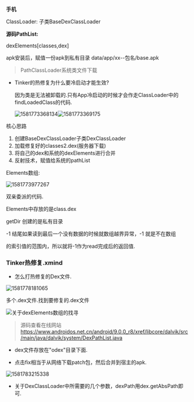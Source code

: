 **手机**

ClassLoader: 子类BaseDexClassLoader



**源码PathList:**

dexElements[classes,dex]



apk安装后，赋值一份apk到私有目录 data/app/xx--包名/base.apk



> PathClassLoader系统类文件下载



- Tinker的热修复为什么要冷启动才能生效?

  因为类是无法被卸载的.只有App冷启动的时候才会作走ClassLoader中的findLoadedClass的代码.

  ![1581773368134](C:\Users\MyPC\AppData\Roaming\Typora\typora-user-images\1581773368134.png)![1581773369175](C:\Users\MyPC\AppData\Roaming\Typora\typora-user-images\1581773369175.png)



核心思路

1. 创建BaseDexClassLoader子类DexClassLoader
2. 加载修复好的classes2.dex(服务器下载)
3. 将自己的dex和系统的dexElements进行合并
4. 反射技术，赋值给系统的pathList

Elements数组:



![1581773977267](C:\Users\MyPC\AppData\Roaming\Typora\typora-user-images\1581773977267.png)

双亲委派的代码.



Elements中存放的是class.dex

getDir 创建的是私有目录

-1 结尾如果读到最后一个没有数据的时候就数组越界异常，-1 就是不在数组

的索引值的范围内，所以就将-1作为read完成后的返回值.



###  Tinker热修复.xmind

- 怎么打热修复的Dex文件.

![1581778181065](C:\Users\MyPC\AppData\Roaming\Typora\typora-user-images\1581778181065.png)

 多个.dex文件.找到要修复的.dex文件





![关于dexElements数组的找寻](C:\Users\MyPC\AppData\Roaming\Typora\typora-user-images\1581782077277.png)





> 源码查看在线网站 <https://www.androidos.net.cn/android/9.0.0_r8/xref/libcore/dalvik/src/main/java/dalvik/system/DexPathList.java>

- dex文件存放在"odex"目录下面.

- 点击fix相当于从网络下载patch包，然后合并到宿主的apk.



![1581783215338](C:\Users\MyPC\AppData\Roaming\Typora\typora-user-images\1581783215338.png)

- 关于DexClassLoader中所需要的几个参数，dexPath用dex.getAbsPath即可.


